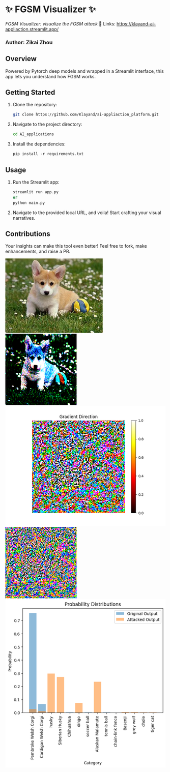 # ✨ FGSM Visualizer ✨
_FGSM Visualizer: visualize the FGSM attack_ 🚀
Links: https://klayand-ai-appliaction.streamlit.app/

### Author: Zikai Zhou

## Overview

Powered by Pytorch deep models and wrapped in a Streamlit interface, this app lets you understand how FGSM works.


## Getting Started

1. Clone the repository:

   ```bash
   git clone https://github.com/Klayand/ai-appliaction_platform.git
   ```

2. Navigate to the project directory:

   ```bash
   cd AI_applications
   ```

3. Install the dependencies:

   ```python
   pip install -r requirements.txt
   ```


## Usage

1. Run the Streamlit app:

   ```python
   streamlit run app.py
   or
   python main.py 
   ```

2. Navigate to the provided local URL, and voila! Start crafting your visual narratives.

## Contributions

Your insights can make this tool even better! Feel free to fork, make enhancements, and raise a PR.


![Original Image](./pic/dog.jpg) ![Attacked Image](./pic/dog_attacked_image.png)  
![Gradient Distribution](./pic/dog_gradient_distribution.png) ![Noise Image](./pic/dog_noise_image.png)   
![Prediction Difference](./pic/dog_difference.png)  


